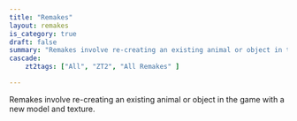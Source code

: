 ```yaml
---
title: "Remakes"
layout: remakes
is_category: true
draft: false
summary: "Remakes involve re-creating an existing animal or object in the game with a new model and texture."
cascade:
    zt2tags: ["All", "ZT2", "All Remakes" ]

---
```


Remakes involve re-creating an existing animal or object in the game with a new model and texture.